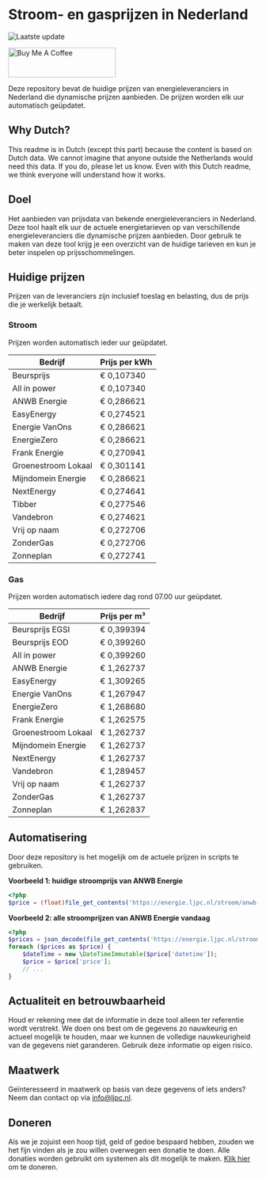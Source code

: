# Stroom- en gasprijzen in Nederland

![Laatste update](https://img.shields.io/badge/laatste%20update-2025--03--28%2023%3A00%20CET-brightgreen)

<a href="https://www.buymeacoffee.com/Lars-" target="_blank"><img src="https://cdn.buymeacoffee.com/buttons/v2/default-orange.png" alt="Buy Me A Coffee" height="60" style="height: 60px !important;width: 217px !important;" ></a>

Deze repository bevat de huidige prijzen van energieleveranciers in Nederland die dynamische prijzen aanbieden. De prijzen worden elk uur automatisch geüpdatet.

## Why Dutch?

This readme is in Dutch (except this part) because the content is based on Dutch data. We cannot imagine that anyone outside the Netherlands would need this data. If you do, please let us know. Even with this Dutch readme, we think
everyone will understand how it works.

## Doel

Het aanbieden van prijsdata van bekende energieleveranciers in Nederland. Deze tool haalt elk uur de actuele energietarieven op van verschillende energieleveranciers die dynamische prijzen aanbieden. Door gebruik te maken van deze tool
krijg je een overzicht van de huidige tarieven en kun je beter inspelen op prijsschommelingen.

## Huidige prijzen

Prijzen van de leveranciers zijn inclusief toeslag en belasting, dus de prijs die je werkelijk betaalt.

### Stroom

Prijzen worden automatisch ieder uur geüpdatet.

 Bedrijf | Prijs per kWh 
---------|---------------
Beursprijs | € 0,107340
All in power | € 0,107340
ANWB Energie | € 0,286621
EasyEnergy | € 0,274521
Energie VanOns | € 0,286621
EnergieZero | € 0,286621
Frank Energie | € 0,270941
Groenestroom Lokaal | € 0,301141
Mijndomein Energie | € 0,286621
NextEnergy | € 0,274641
Tibber | € 0,277546
Vandebron | € 0,274621
Vrij op naam | € 0,272706
ZonderGas | € 0,272706
Zonneplan | € 0,272741


### Gas

Prijzen worden automatisch iedere dag rond 07.00 uur geüpdatet.

 Bedrijf | Prijs per m³ 
---------|--------------
Beursprijs EGSI | € 0,399394
Beursprijs EOD | € 0,399260
All in power | € 0,399260
ANWB Energie | € 1,262737
EasyEnergy | € 1,309265
Energie VanOns | € 1,267947
EnergieZero | € 1,268680
Frank Energie | € 1,262575
Groenestroom Lokaal | € 1,262737
Mijndomein Energie | € 1,262737
NextEnergy | € 1,262737
Vandebron | € 1,289457
Vrij op naam | € 1,262737
ZonderGas | € 1,262737
Zonneplan | € 1,262837


## Automatisering

Door deze repository is het mogelijk om de actuele prijzen in scripts te gebruiken.

**Voorbeeld 1: huidige stroomprijs van ANWB Energie**

```php
<?php
$price = (float)file_get_contents('https://energie.ljpc.nl/stroom/anwb-energie-nu.txt');

```

**Voorbeeld 2: alle stroomprijzen van ANWB Energie vandaag**

```php
<?php
$prices = json_decode(file_get_contents('https://energie.ljpc.nl/stroom/all-in-power-vandaag.json'),true);
foreach ($prices as $price) {
    $dateTime = new \DateTimeImmutable($price['datetime']);
    $price = $price['price'];
    // ...
}
```

## Actualiteit en betrouwbaarheid

Houd er rekening mee dat de informatie in deze tool alleen ter referentie wordt verstrekt. We doen ons best om de gegevens zo nauwkeurig en actueel mogelijk te houden, maar we kunnen de volledige nauwkeurigheid van de gegevens niet
garanderen. Gebruik deze informatie op eigen risico.

## Maatwerk

Geïnteresseerd in maatwerk op basis van deze gegevens of iets anders? Neem dan contact op
via [info@ljpc.nl](mailto:info@ljpc.nl?subject=Energie%20prijzen).

## Doneren

Als we je zojuist een hoop tijd, geld of gedoe bespaard hebben, zouden we het fijn vinden als je zou willen overwegen een
donatie te doen. Alle donaties worden gebruikt om systemen als dit mogelijk te
maken. [Klik hier](https://www.buymeacoffee.com/Lars-) om te doneren.
